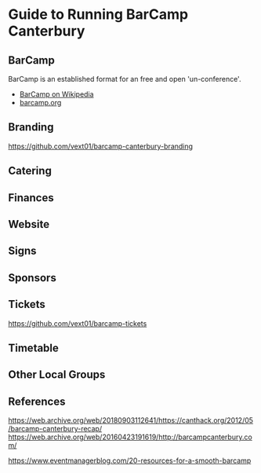 Guide to Running BarCamp Canterbury
===================================

BarCamp
-------

BarCamp is an established format for an free and open 'un-conference'.

* [BarCamp on Wikipedia](https://en.wikipedia.org/wiki/BarCamp)
* [barcamp.org](http://barcamp.org)


Branding
--------

https://github.com/vext01/barcamp-canterbury-branding

Catering
--------

Finances
--------

Website
-------

Signs
-----

Sponsors
--------

Tickets
-------

https://github.com/vext01/barcamp-tickets


Timetable
---------

Other Local Groups
------------------

References
----------

https://web.archive.org/web/20180903112641/https://canthack.org/2012/05/barcamp-canterbury-recap/
https://web.archive.org/web/20160423191619/http://barcampcanterbury.com/

https://www.eventmanagerblog.com/20-resources-for-a-smooth-barcamp
